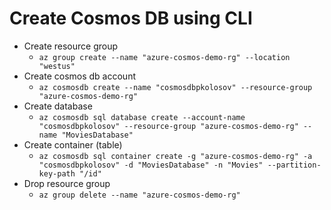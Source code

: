 ﻿# Create Cosmos DB using CLI

- Create resource group
    - `az group create --name "azure-cosmos-demo-rg" --location "westus"`
- Create cosmos db account
    - `az cosmosdb create --name "cosmosdbpkolosov" --resource-group "azure-cosmos-demo-rg"`
- Create database
    - `az cosmosdb sql database create --account-name "cosmosdbpkolosov" --resource-group "azure-cosmos-demo-rg" --name "MoviesDatabase"`
- Create container (table)
    - `az cosmosdb sql container create -g "azure-cosmos-demo-rg" -a "cosmosdbpkolosov" -d "MoviesDatabase" -n "Movies" --partition-key-path "/id"`
- Drop resource group
    - `az group delete --name "azure-cosmos-demo-rg"`